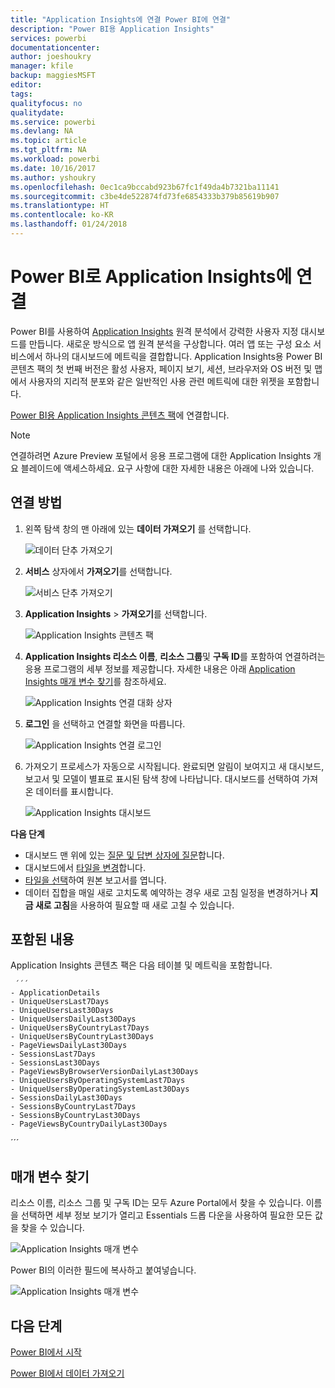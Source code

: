 ```yaml
---
title: "Application Insights에 연결 Power BI에 연결"
description: "Power BI용 Application Insights"
services: powerbi
documentationcenter: 
author: joeshoukry
manager: kfile
backup: maggiesMSFT
editor: 
tags: 
qualityfocus: no
qualitydate: 
ms.service: powerbi
ms.devlang: NA
ms.topic: article
ms.tgt_pltfrm: NA
ms.workload: powerbi
ms.date: 10/16/2017
ms.author: yshoukry
ms.openlocfilehash: 0ec1ca9bccabd923b67fc1f49da4b7321ba11141
ms.sourcegitcommit: c3be4de522874fd73fe6854333b379b85619b907
ms.translationtype: HT
ms.contentlocale: ko-KR
ms.lasthandoff: 01/24/2018
---
```

# <a name="connect-to-application-insights-with-power-bi"></a>Power BI로 Application Insights에 연결
Power BI를 사용하여 [Application Insights](https://azure.microsoft.com/documentation/articles/app-insights-overview/) 원격 분석에서 강력한 사용자 지정 대시보드를 만듭니다. 새로운 방식으로 앱 원격 분석을 구상합니다. 여러 앱 또는 구성 요소 서비스에서 하나의 대시보드에 메트릭을 결합합니다. Application Insights용 Power BI 콘텐츠 팩의 첫 번째 버전은 활성 사용자, 페이지 보기, 세션, 브라우저와 OS 버전 및 맵에서 사용자의 지리적 분포와 같은 일반적인 사용 관련 메트릭에 대한 위젯을 포함합니다.

[Power BI용 Application Insights 콘텐츠 팩](https://app.powerbi.com/getdata/services/application-insights)에 연결합니다.

>[!NOTE]
>연결하려면 Azure Preview 포털에서 응용 프로그램에 대한 Application Insights 개요 블레이드에 액세스하세요. 요구 사항에 대한 자세한 내용은 아래에 나와 있습니다.

## <a name="how-to-connect"></a>연결 방법
1. 왼쪽 탐색 창의 맨 아래에 있는 **데이터 가져오기** 를 선택합니다.
   
    ![데이터 단추 가져오기](media/service-connect-to-application-insights/pbi_getdata.png)
2. **서비스** 상자에서 **가져오기**를 선택합니다.
   
    ![서비스 단추 가져오기](media/service-connect-to-application-insights/pbi_getservices.png)
3. **Application Insights** > **가져오기**를 선택합니다.
   
    ![Application Insights 콘텐츠 팩](media/service-connect-to-application-insights/appinsights.png)
4. **Application Insights 리소스 이름**, **리소스 그룹**및 **구독 ID**를 포함하여 연결하려는 응용 프로그램의 세부 정보를 제공합니다. 자세한 내용은 아래 [Application Insights 매개 변수 찾기](#FindingAppInsightsParams)를 참조하세요.
   
    ![Application Insights 연결 대화 상자](media/service-connect-to-application-insights/pbi_contpkappinsitconnectndialog.png)    
5. **로그인** 을 선택하고 연결할 화면을 따릅니다.
   
    ![Application Insights 연결 로그인](media/service-connect-to-application-insights/pbi_contpkappinsitconnectn2.png)
6. 가져오기 프로세스가 자동으로 시작됩니다. 완료되면 알림이 보여지고 새 대시보드, 보고서 및 모델이 별표로 표시된 탐색 창에 나타납니다.  대시보드를 선택하여 가져온 데이터를 표시합니다.
   
    ![Application Insights 대시보드](media/service-connect-to-application-insights/pbi_contpkappinsitdash.png)

**다음 단계**

* 대시보드 맨 위에 있는 [질문 및 답변 상자에 질문](power-bi-q-and-a.md)합니다.
* 대시보드에서 [타일을 변경](service-dashboard-edit-tile.md)합니다.
* [타일을 선택](service-dashboard-tiles.md)하여 원본 보고서를 엽니다.
* 데이터 집합을 매일 새로 고치도록 예약하는 경우 새로 고침 일정을 변경하거나 **지금 새로 고침**을 사용하여 필요할 때 새로 고칠 수 있습니다.

## <a name="whats-included"></a>포함된 내용
Application Insights 콘텐츠 팩은 다음 테이블 및 메트릭을 포함합니다.  

     ´´´
    - ApplicationDetails  
    - UniqueUsersLast7Days   
    - UniqueUsersLast30Days   
    - UniqueUsersDailyLast30Days  
    - UniqueUsersByCountryLast7Days  
    - UniqueUsersByCountryLast30Days   
    - PageViewsDailyLast30Days   
    - SessionsLast7Days   
    - SessionsLast30Days  
    - PageViewsByBrowserVersionDailyLast30Days   
    - UniqueUsersByOperatingSystemLast7Days   
    - UniqueUsersByOperatingSystemLast30Days    
    - SessionsDailyLast30Days   
    - SessionsByCountryLast7Days   
    - SessionsByCountryLast30Days   
    - PageViewsByCountryDailyLast30Days  
   ´´´ 

<a name="FindingAppInsightsParams"></a>

## <a name="finding-parameters"></a>매개 변수 찾기
리소스 이름, 리소스 그룹 및 구독 ID는 모두 Azure Portal에서 찾을 수 있습니다. 이름을 선택하면 세부 정보 보기가 열리고 Essentials 드롭 다운을 사용하여 필요한 모든 값을 찾을 수 있습니다.

![Application Insights 매개 변수](media/service-connect-to-application-insights/pbi_contpkappinsitparams.png)

Power BI의 이러한 필드에 복사하고 붙여넣습니다.

![Application Insights 매개 변수](media/service-connect-to-application-insights/pbi_contpkappinsitparam2.png)

## <a name="next-steps"></a>다음 단계
[Power BI에서 시작](service-get-started.md)

[Power BI에서 데이터 가져오기](service-get-data.md)

